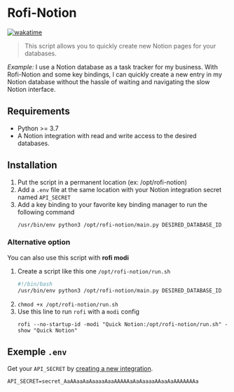 # Rofi-Notion

[![wakatime](https://wakatime.com/badge/user/32448728-a0db-4c3d-a9a6-a4f778c67d05/project/0134b71d-7b21-44b2-8c75-3bde6a5859e9.svg)](https://wakatime.com/badge/user/32448728-a0db-4c3d-a9a6-a4f778c67d05/project/0134b71d-7b21-44b2-8c75-3bde6a5859e9)

> This script allows you to quickly create new Notion pages for your databases.

*Example:* I use a Notion database as a task tracker for my business. With Rofi-Notion and some key bindings, I can quickly create a new entry in my Notion database without the hassle of waiting and navigating the slow Notion interface.

## Requirements

- Python >= 3.7
- A Notion integration with read and write access to the desired databases.

## Installation

1. Put the script in a permanent location (ex: /opt/rofi-notion)
2. Add a `.env` file at the same location with your Notion integration secret named `API_SECRET`
3. Add a key binding to your favorite key binding manager to run the following command
    ```
    /usr/bin/env python3 /opt/rofi-notion/main.py DESIRED_DATABASE_ID
    ```

### Alternative option

You can also use this script with **rofi modi**
1. Create a script like this one `/opt/rofi-notion/run.sh`
    ```sh
    #!/bin/bash
    /usr/bin/env python3 /opt/rofi-notion/main.py DESIRED_DATABASE_ID
    ```
2. `chmod +x /opt/rofi-notion/run.sh`
3. Use this line to run `rofi` with a `modi` config
    ```
    rofi --no-startup-id -modi "Quick Notion:/opt/rofi-notion/run.sh" -show "Quick Notion"
    ```


## Exemple `.env`

Get your `API_SECRET` by [creating a new integration](https://www.notion.so/my-integrations).

```
API_SECRET=secret_AaAAaaAaAaaaaAaaAAAAAaAaAaaaaAAaaAaAAAAAAAa
```
